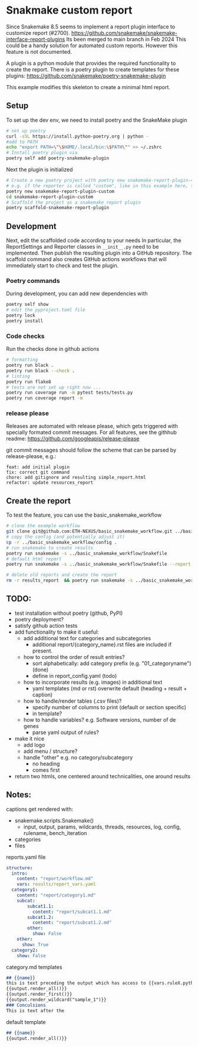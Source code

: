 # Snakmake custom report
Since Snakemake 8.5 seems to implement a report plugin interface to customize report (#2700). 
https://github.com/snakemake/snakemake-interface-report-plugins
Its been merged to main branch in Feb 2024
This could be a handy solution for automated custom reports. 
However this feature is not documented. 

A plugin is a python module that provides the required functionality to create the report.
There is a poetry plugin to create templates for these plugins:
https://github.com/snakemake/poetry-snakemake-plugin

This example modifies this skeleton to create a minimal html report. 

## Setup
To set up the dev env, we need to install poetry and the SnakeMake plugin
```bash
# set up poetry
curl -sSL https://install.python-poetry.org | python -
#add to PATH
echo "export PATH=\"\$HOME/.local/bin:\$PATH\"" >> ~/.zshrc 
# Install poetry plugin via
poetry self add poetry-snakemake-plugin
```
Next the plugin is initialized
```bash
# Create a new poetry project with poetry new snakemake-report-plugin-<reporter-name>
# e.g. if the reporter is called "custom", like in this example here, the command would be
poetry new snakemake-report-plugin-custom
cd snakemake-report-plugin-custom
# Scaffold the project as a snakemake report plugin
poetry scaffold-snakemake-report-plugin
```
## Development
Next, edit the scaffolded code according to your needs
In particular, the ReportSettings and Reporter classes in `__init__.py` need to be implemented.
Then publish the resulting plugin into a GitHub repository. The scaffold command also 
creates GitHub actions workflows that will immediately start to check and test
the plugin.

### Poetry commands
During development, you can add new dependencies with
```bash
poetry self show
# edit the pyproject.toml file
poetry lock
poetry install
```

### Code checks
Run the checks done in github actions
```bash
# formatting
poetry run black .
poetry run black --check .
# linting
poetry run flake8
# tests are not set up right now ...
poetry run coverage run -m pytest tests/tests.py
poetry run coverage report -m
```
### release please
Releases are automated with release please, which gets triggered with specially formated commit messages.
For all features, see the githhub readme: https://github.com/googleapis/release-please

git commit messages should follow the scheme that can be parsed by release-please, e.g.:
```
feat: add initial plugin
fix: correct git command
chore: add gitignore and resulting simple_report.html
refactor: update resources_report
```




## Create the report
To test the feature, you can use the basic_snakemake_workflow
```bash
# clone the example workflow
git clone git@github.com:ETH-NEXUS/basic_snakemake_workflow.git ../basic_snakemake_workflow
# copy the config (and potentially adjust it)
cp -r ../basic_snakemake_workflow/config .
# run snakemake to create results
poetry run snakemake -s ../basic_snakemake_workflow/Snakefile
# default html report
poetry run snakemake -s ../basic_snakemake_workflow/Snakefile --report html_report.html 

# delete old reports and create the report
rm -r results_report  && poetry run snakemake -s ../basic_snakemake_workflow/Snakefile --reporter custom --report-custom-config report_config.yaml

```


## TODO:
* test installation without poetry (github, PyPI)
* poetry deployment?
* satisfy github action tests
* add functionality to make it useful:
    * add additional text for categories and subcategories
        * additional report/{category_name}.rst files are included if present. 
    * how to control the order of result entries?
        * sort alphabetically: add category prefix (e.g. "01_categoryname") (done)
        * define in report_config.yaml (todo)
    * how to incorporate results (e.g. images) in additional text
        * yaml templates (md or rst) overwrite default (heading + result + caption)
    * how to handle/render tables (.csv files)?
        * specify number of columns to print (default or section specific)
        * in template?
    * how to handle variables? e.g. Software versions, number of de genes
        * parse yaml output of rules?
* make it nice
    * add logo
    * add menu / structure?
    * handle "other" e.g. no category/subcategory 
      * no heading
      * comes first 
* return two htmls, one centered around technicalities, one around results

## Notes:

captions get rendered with:
* snakemake.scripts.Snakemake()
    * input, output, params, wildcards, threads, resources, log, config, rulename, bench_iteration
* categories
* files


reports.yaml file
```yaml
structure:
  intro:
    content: "report/workflow.md"
    vars: results/report_vars.yaml
  category1:
    content: "report/category1.md"
    subcat: 
        subcat1.1:
          content: "report/subcat1.1.md"
        subcat1.2:
          content: "report/subcat1.2.md"
        other: 
          show: False
    other: 
      show: True
  category2:
    show: False


```
category.md templates

```md
## {{name}}
this is text preceding the output which has access to {{vars.ruleX.python_version}}
{{output.render_all()}}
{{output.render_first()}}
{{output.render_wildcard("sample_1")}}
### Conculsions
This is text after the 

```

default template
```md
## {{name}}
{{output.render_all()}}
```